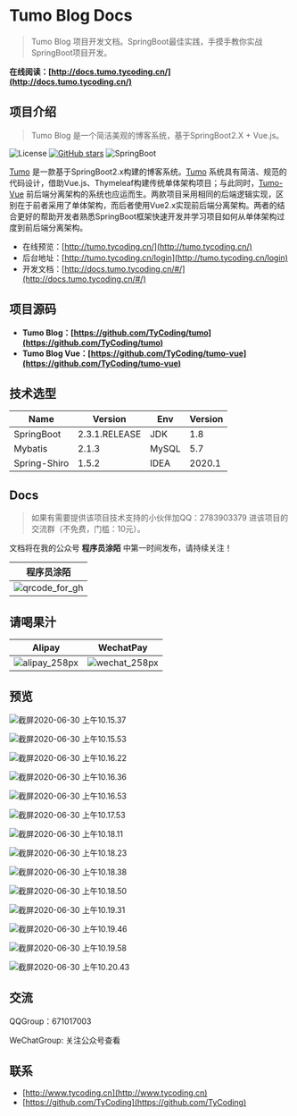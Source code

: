 # Tumo Blog Docs

> Tumo Blog 项目开发文档。SpringBoot最佳实践，手摸手教你实战SpringBoot项目开发。

**在线阅读：[http://docs.tumo.tycoding.cn/](http://docs.tumo.tycoding.cn/)**

## 项目介绍

> Tumo Blog 是一个简洁美观的博客系统，基于SpringBoot2.X + Vue.js。

![License](https://img.shields.io/badge/License-MIT-green)  [![GitHub stars](https://img.shields.io/github/stars/TyCoding/tumo?label=Stars)](https://github.com/TyCoding/tumo/stargazers)  ![SpringBoot](https://img.shields.io/badge/SpringBoot-2.3.1.RELEASE-orange)

[Tumo](https://github.com/TyCoding/tumo) 是一款基于SpringBoot2.x构建的博客系统。[Tumo](https://github.com/TyCoding/tumo) 系统具有简洁、规范的代码设计，借助Vue.js、Thymeleaf构建传统单体架构项目；与此同时，[Tumo-Vue](https://github.com/TyCoding/tumo-vue) 前后端分离架构的系统也应运而生。两款项目采用相同的后端逻辑实现，区别在于前者采用了单体架构，而后者使用Vue2.x实现前后端分离架构。两者的结合更好的帮助开发者熟悉SpringBoot框架快速开发并学习项目如何从单体架构过度到前后端分离架构。

- 在线预览：[http://tumo.tycoding.cn/](http://tumo.tycoding.cn/)
- 后台地址：[http://tumo.tycoding.cn/login](http://tumo.tycoding.cn/login)
- 开发文档：[http://docs.tumo.tycoding.cn/#/](http://docs.tumo.tycoding.cn/#/)

## 项目源码

- **Tumo Blog：[https://github.com/TyCoding/tumo](https://github.com/TyCoding/tumo)**
- **Tumo Blog Vue：[https://github.com/TyCoding/tumo-vue](https://github.com/TyCoding/tumo-vue)** 

## 技术选型

| Name | Version | Env | Version |
| -- | -- | -- | -- |
| SpringBoot | 2.3.1.RELEASE | JDK | 1.8 |
| Mybatis | 2.1.3 | MySQL | 5.7 |
| Spring-Shiro | 1.5.2 | IDEA | 2020.1 |

## Docs

> 如果有需要提供该项目技术支持的小伙伴加QQ：2783903379 进该项目的交流群（不免费，门槛：10元）。

文档将在我的公众号 **程序员涂陌** 中第一时间发布，请持续关注！

| 程序员涂陌                                                  |
| ----------------------------------------------------------- |
| ![qrcode_for_gh](http://tycoding.cn/imgs//20200610184737.jpg) |



## 请喝果汁

| Alipay                                                     | WechatPay                                                  |
| ---------------------------------------------------------- | ---------------------------------------------------------- |
| ![alipay_258px](http://tycoding.cn/imgs//20200610132929.png) | ![wechat_258px](http://tycoding.cn/imgs//20200610132940.png) |

## 预览

![截屏2020-06-30 上午10.15.37](http://tycoding.cn/imgs//20200630101539.png)

![截屏2020-06-30 上午10.15.53](http://tycoding.cn/imgs//20200630101555.png)

![截屏2020-06-30 上午10.16.22](http://tycoding.cn/imgs//20200630101625.png)

![截屏2020-06-30 上午10.16.36](http://tycoding.cn/imgs//20200630101638.png)

![截屏2020-06-30 上午10.16.53](http://tycoding.cn/imgs//20200630101655.png)

![截屏2020-06-30 上午10.17.53](http://tycoding.cn/imgs//20200630101800.png)

![截屏2020-06-30 上午10.18.11](http://tycoding.cn/imgs//20200630101813.png)

![截屏2020-06-30 上午10.18.23](http://tycoding.cn/imgs//20200630101825.png)

![截屏2020-06-30 上午10.18.38](http://tycoding.cn/imgs//20200630101840.png)

![截屏2020-06-30 上午10.18.50](http://tycoding.cn/imgs//20200630101852.png)

![截屏2020-06-30 上午10.19.31](http://tycoding.cn/imgs//20200630101934.png)

![截屏2020-06-30 上午10.19.46](http://tycoding.cn/imgs//20200630101948.png)

![截屏2020-06-30 上午10.19.58](http://tycoding.cn/imgs//20200630102000.png)

![截屏2020-06-30 上午10.20.43](http://tycoding.cn/imgs//20200630102045.png)

## 交流

QQGroup：671017003   

WeChatGroup:  关注公众号查看



## 联系

- [http://www.tycoding.cn](http://www.tycoding.cn)
- [https://github.com/TyCoding](https://github.com/TyCoding)
